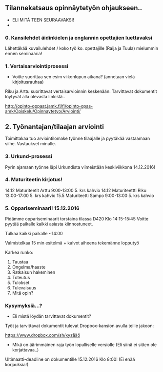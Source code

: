## Tilannekatsaus opinnäytetyön ohjaukseen..

* ELI MITÄ TEEN SEURAAVAKSI!
* 



### 0. Kansilehdet äidinkielen ja englannin opettajien luettavaksi

Lähettäkää kuvailulehdet / koko työ ko. opettajille (Raija ja Tuula) mielummin ennen seminaaria!

### 1. Vertaisarviointiprosessi

* Voitte suorittaa sen esim viikonlopun aikana? (annetaan vielä kirjoitusrauhaa)

Riku ja Arttu suorittavat vertaisarvioinnin keskenään. Tarvittavat dokumentit löytyvät alla olevasta linkistä..

http://opinto-oppaat.jamk.fi/fi/opinto-opas-amk/Opiskelu/Opinnaytetyo/Arviointi/

## 2. Työnantajan/tilaajan arviointi

Toimittakaa tuo arviointilomake työnne tilaajalle ja pyytäkää vastaamaan siihe. Vastaukset minulle. 



### 3.  Urkund-prosessi

Pyrin ajamaan työnne läpi Urkundista viimeistään keskiviikkona 14.12.2016! 

### 4. Maturiteetin kirjotus! 

14.12 Maturiteetit Arttu 9:00-13:00  5. krs kahvio
14.12 Maturiteettti Riku 13:00-17:00 5. krs kahvio
15.5 Maturiteetti  Sampo 9:00-13:00  5. krs kahvio


### 5. Oppariseminaari! 15.12.2016

Pidämme oppariseminaarit torstaina tilassa D420 Klo 14:15-15:45
Voitte pyytää paikalle kaikki asiasta kiinnostuneet.  

Tulkaa kaikki paikalle ~14:00

Valmistelkaa 15 min esitelmä + kalvot aiheena tekemänne lopputyö

Karkea runko:

1. Taustaa
1. Ongelma/haaste
1. Ratkaisun hakeminen
1. Toteutus
1. Tulokset
1. Tulevaisuus
1. Mitä opin? 




### Kysymyksiä...?

* Eli mistä löydän tarvittavat dokumentit?

Työt ja tarvittavat dokumentit tulevat Dropbox-kansion avulla teille jakoon: 

https://www.dropbox.com/sh/xyzåäö

* Mikä on äärimmäinen raja työn lopulliselle versiolle (Eli siinä ei sitten ole korjattavaa..)

Ultimaatti-deadline on dokumentille 15.12.2016 Klo 8:00! (Ei enää korjauksia!)
